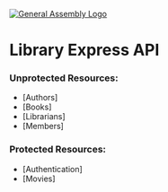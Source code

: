 [![General Assembly Logo](https://camo.githubusercontent.com/1a91b05b8f4d44b5bbfb83abac2b0996d8e26c92/687474703a2f2f692e696d6775722e636f6d2f6b6538555354712e706e67)](https://generalassemb.ly/education/web-development-immersive)

# Library Express API

### Unprotected Resources:

- [Authors]
- [Books]
- [Librarians]
- [Members]

### Protected Resources:

- [Authentication]
- [Movies]

